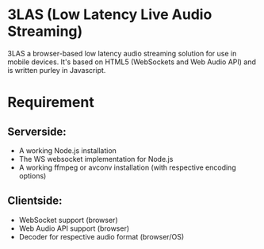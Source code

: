 3LAS (Low Latency Live Audio Streaming)
====

3LAS a browser-based low latency audio streaming solution for use in mobile devices.
It's based on HTML5 (WebSockets and Web Audio API) and is written purley in Javascript.

Requirement
===

Serverside:
---
- A working Node.js installation
- The WS websocket implementation for Node.js
- A working ffmpeg or avconv installation (with respective encoding options)

Clientside:
---
- WebSocket support (browser)
- Web Audio API support (browser)
- Decoder for respective audio format (browser/OS)
